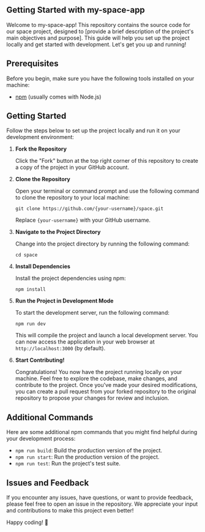 ## Getting Started with my-space-app

Welcome to my-space-app! This repository contains the source code for our space project, designed to [provide a brief description of the project's main objectives and purpose]. This guide will help you set up the project locally and get started with development. Let's get you up and running!

## Prerequisites

Before you begin, make sure you have the following tools installed on your machine:

- [npm](https://www.npmjs.com/) (usually comes with Node.js)

## Getting Started

Follow the steps below to set up the project locally and run it on your development environment:

1. **Fork the Repository**

   Click the "Fork" button at the top right corner of this repository to create a copy of the project in your GitHub account.

2. **Clone the Repository**

   Open your terminal or command prompt and use the following command to clone the repository to your local machine:

   ```
   git clone https://github.com/{your-username}/space.git
   ```

   Replace `{your-username}` with your GitHub username.

3. **Navigate to the Project Directory**

   Change into the project directory by running the following command:

   ```
   cd space
   ```

4. **Install Dependencies**

   Install the project dependencies using npm:

   ```
   npm install
   ```

5. **Run the Project in Development Mode**

   To start the development server, run the following command:

   ```
   npm run dev
   ```

   This will compile the project and launch a local development server. You can now access the application in your web browser at `http://localhost:3000` (by default).

6. **Start Contributing!**

   Congratulations! You now have the project running locally on your machine. Feel free to explore the codebase, make changes, and contribute to the project. Once you've made your desired modifications, you can create a pull request from your forked repository to the original repository to propose your changes for review and inclusion.

## Additional Commands

Here are some additional npm commands that you might find helpful during your development process:

- `npm run build`: Build the production version of the project.
- `npm run start`: Run the production version of the project.
- `npm run test`: Run the project's test suite.

## Issues and Feedback

If you encounter any issues, have questions, or want to provide feedback, please feel free to open an issue in the repository. We appreciate your input and contributions to make this project even better!

Happy coding! 🚀

